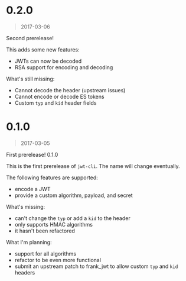 # 0.2.0
> 2017-03-06

Second prerelease!

This adds some new features:
- JWTs can now be decoded
- RSA support for encoding and decoding

What's still missing:
- Cannot decode the header (upstream issues)
- Cannot encode or decode ES tokens
- Custom `typ` and `kid` header fields

# 0.1.0
> 2017-03-05

First prerelease! 0.1.0

This is the first prerelease of `jwt-cli`. The name will change
eventually.

The following features are supported:

- encode a JWT
- provide a custom algorithm, payload, and secret

What's missing:

- can't change the `typ` or add a `kid` to the header
- only supports HMAC algorithms
- it hasn't been refactored

What I'm planning:

- support for all algorithms
- refactor to be even more functional
- submit an upstream patch to frank_jwt to allow custom `typ` and `kid` headers
